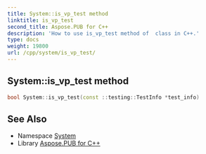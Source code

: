 ```yaml
---
title: System::is_vp_test method
linktitle: is_vp_test
second_title: Aspose.PUB for C++
description: 'How to use is_vp_test method of  class in C++.'
type: docs
weight: 19800
url: /cpp/system/is_vp_test/
---
```

## System::is_vp_test method




```cpp
bool System::is_vp_test(const ::testing::TestInfo *test_info)
```

## See Also

* Namespace [System](../)
* Library [Aspose.PUB for C++](../../)
